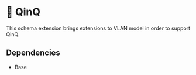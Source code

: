 # 🧩 QinQ

This schema extension brings extensions to VLAN model in order to support QinQ.

## Dependencies

- Base
